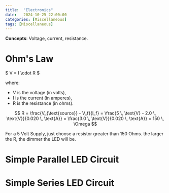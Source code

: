 ```yaml
---
title:  "Electronics"
date:   2024-10-25 22:00:00
categories: [Miscellaneous] 
tags: [Miscellaneous]
---
```


**Concepts**: Voltage, current, resistance.

# Ohm's Law
$ V = I \cdot R $

where:
- V is the voltage (in volts),
- I is the current (in amperes),
- R is the resistance (in ohms).

$$ R = \frac{V_{\text{source}} - V_f}{I_f} = \frac{5 \, \text{V} - 2.0 \, \text{V}}{0.020 \, \text{A}} = \frac{3.0 \, \text{V}}{0.020 \, \text{A}} = 150 \, \Omega $$ 

For a 5 Volt Supply, just choose a resistor greater than 150 Ohms. the larger the R, the dimmer the LED will be.

# Simple Parallel LED Circuit

# Simple Series LED Circuit
